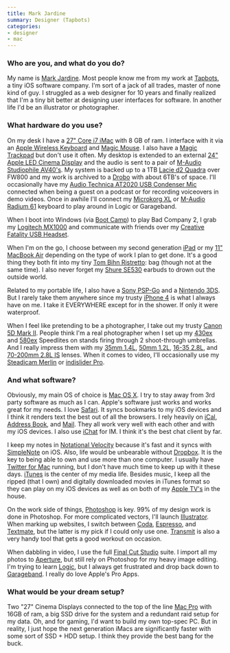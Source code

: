 ```yaml
---
title: Mark Jardine
summary: Designer (Tapbots)
categories:
- designer
- mac
---
```


### Who are you, and what do you do?

My name is [Mark Jardine](http://markjardine.com "Mark's website."). Most people know me from my work at [Tapbots](http://tapbots.com "The Tapbots website."), a tiny iOS software company. I'm sort of a jack of all trades, master of none kind of guy. I  struggled as a web designer for 10 years and finally realized that I'm a tiny bit better at designing user interfaces for software. In another life I'd be an illustrator or photographer.

### What hardware do you use?

On my desk I have a [27" Core i7 iMac][imac] with 8 GB of ram. I interface with it via an [Apple Wireless Keyboard][keyboard] and [Magic Mouse][magic-mouse]. I also have a [Magic Trackpad][magic-trackpad] but don't use it often. My desktop is extended to an external [24" Apple LED Cinema Display][cinema-display] and the audio is sent to a pair of [M-Audio Studiophile AV40's][studiophile-av-40]. My system is backed up to a 1TB [Lacie d2 Quadra][d2-quadra] over FW800 and my work is archived to a [Drobo][] with about 6TB's of space. I'll occasionally have my [Audio Technica AT2020 USB Condenser Mic][at2020] connected when being a guest on a podcast or for recording voiceovers in demo videos. Once in awhile I'll connect my [Microkorg XL][microkorg-xl] or [M-Audio Radium 61][radium-61] keyboard to play around in Logic or Garageband.

When I boot into Windows (via [Boot Camp][boot-camp]) to play Bad Company 2, I grab my [Logitech MX1000][mx-1000] and communicate with friends over my [Creative Fatality USB Headset][fata1ity-hs-1000].

When I'm on the go, I choose between my second generation [iPad][ipad-2] or my [11" MacBook Air][macbook-air] depending on the type of work I plan to get done. It's a good thing they both fit into my tiny [Tom Bihn Ristretto][ristretto-ipad]: bag (though not at the same time). I also never forget my [Shure SE530][se530] earbuds to drown out the outside world.

Related to my portable life, I also have a [Sony PSP-Go][psp-go] and a [Nintendo 3DS][3ds]. But I rarely take them anywhere since my trusty [iPhone 4][iphone-4] is what I always have on me. I take it EVERYWHERE except for in the shower. If only it were waterproof.

When I feel like pretending to be a photographer, I take out my trusty [Canon 5D Mark II][eos-5d-mark-ii]. People think I'm a real photographer when I set up my [430ex][speedlight-430ex] and [580ex][speedlight-580ex] Speedlites on stands firing through 2 shoot-through umbrellas. And I really impress them with my [35mm 1.4L][ef-35mm-f1.4l-usm], [50mm 1.2L][ef-50mm-f1.2l-usm], [16-35 2.8L][ef-16-35mm-f2.8l-ii-usm], and [70-200mm 2.8L IS][ef-70-200mm-f2.8l-is-usm] lenses. When it comes to video, I'll occasionally use my [Steadicam Merlin][steadicam-merlin] or [indislider Pro][indisliderpro].

### And what software?

Obviously, my main OS of choice is [Mac OS X][macos]. I try to stay away from 3rd party software as much as I can. Apple's software just works and works great for my needs. I love [Safari][]. It syncs bookmarks to my iOS devices and I think it renders text the best out of all the browsers. I rely heavily on [iCal][], [Address Book][address-book], and [Mail][]. They all work very well with each other and with my iOS devices. I also use [iChat][] for IM. I think it's the best chat client by far.

I keep my notes in [Notational Velocity][notational-velocity] because it's fast and it syncs with [SimpleNote][simplenote-ios] on iOS. Also, life would be unbearable without [Dropbox][]. It is the key to being able to own and use more than one computer. I usually have [Twitter for Mac][twitter-mac] running, but I don't have much time to keep up with it these days. [iTunes][] is the center of my media life. Besides music, I keep all the ripped (that I own) and digitally downloaded movies in iTunes format so they can play on my iOS devices as well as on both of my [Apple TV's][apple-tv] in the house. 

On the work side of things, [Photoshop][] is key. 99% of my design work is done in Photoshop. For more complicated vectors, I'll launch [Illustrator][]. When marking up websites, I switch between [Coda][], [Espresso][], and [Textmate][], but the latter is my pick if I could only use one. [Transmit][] is also a very handy tool that gets a good workout on occasion.

When dabbling in video, I use the full [Final Cut Studio][final-cut-studio] suite. I import all my photos to [Aperture][], but still rely on Photoshop for my heavy image editing. I'm trying to learn [Logic][logic-studio], but I always get frustrated and drop back down to [Garageband][]. I really do love Apple's Pro Apps.

### What would be your dream setup?

Two "27" Cinema Displays connected to the top of the line [Mac Pro][mac-pro] with 16GB of ram, a big SSD drive for the system and a redundant raid setup for my data. Oh, and for gaming, I'd want to build my own top-spec PC. But in reality, I just hope the next generation iMacs are significantly faster with some sort of SSD + HDD setup. I think they provide the best bang for the buck.

[3ds]: https://www.nintendo.com/3ds/ "A portable gaming console with a 3D screen."
[address-book]: https://support.apple.com/en-us/HT201728 "A contacts application included with Mac OS X."
[aperture]: https://en.wikipedia.org/wiki/Aperture_(software) "Photo editing and management software for Mac OS X."
[apple-tv]: https://en.wikipedia.org/wiki/Apple_TV "A device for viewing media on a TV."
[at2020]: https://www.audio-technica.com/cms/wired_mics/c75c5918ed57a8d0/index.html "A USB digital microphone."
[boot-camp]: https://en.wikipedia.org/wiki/Boot_Camp_(software) "Software to allow Macs to run Windows natively."
[cinema-display]: https://en.wikipedia.org/wiki/Apple_Cinema_Display "An LCD display."
[coda]: https://panic.com/coda/ "A single-window HTML/web tool for the Mac."
[d2-quadra]: https://www.amazon.com/LaCie-Quadra-Desktop-External-301500U/dp/B002KPUX2S "A hard drive."
[drobo]: http://en.wikipedia.org/wiki/Drobo#Overview "A hardware-based backup system."
[dropbox]: https://www.dropbox.com/ "Online syncing and storage."
[ef-16-35mm-f2.8l-ii-usm]: https://www.usa.canon.com/cusa/consumer/products/cameras/ef_lens_lineup/ef_16_35mm_f_2_8l_ii_usm "A wide zoom lens for DSLRs."
[ef-35mm-f1.4l-usm]: https://www.usa.canon.com/cusa/consumer/products/cameras/ef_lens_lineup/ef_35mm_f_1_4l_usm "A wide angle lens for DSLRs."
[ef-50mm-f1.2l-usm]: http://usa.canon.com/cusa/consumer/products/cameras/ef_lens_lineup/ef_50mm_f_1_2l_usm "A standard and medium telephoto camera lens."
[ef-70-200mm-f2.8l-is-usm]: https://www.usa.canon.com/cusa/consumer/products/cameras/ef_lens_lineup/ef_70_200mm_f_2_8l_is_usm "A telephoto zoom lens."
[eos-5d-mark-ii]: https://www.usa.canon.com/cusa/support/consumer/eos_slr_camera_systems/eos_digital_slr_cameras/eos_5d_mark_ii "A 21 megapixel DSLR."
[espresso]: https://macrabbit.com/espresso/ "A single-window HTML/web tool for the Mac."
[fata1ity-hs-1000]: http://us.store.creative.com/B001EVBUSK/M/B001EVBUSK.htm "USB gaming headphones."
[final-cut-studio]: https://en.wikipedia.org/wiki/Final_Cut_Studio "A post-production suite of software for Mac OS X."
[garageband]: https://www.apple.com/mac/garageband/ "An audio recording and editing tool for the Mac."
[ical]: https://en.wikipedia.org/wiki/Calendar_(Apple) "The calendar software included with macOS."
[ichat]: https://en.wikipedia.org/wiki/IChat "An AIM/Jabber client included with Mac OS X."
[illustrator]: https://www.adobe.com/products/illustrator.html "A vector graphics editor."
[imac]: https://www.apple.com/imac/ "An all-in-one computer."
[indisliderpro]: https://www.indisystem.com/indisliderpro/ "Slider hardware for recording steady video."
[ipad-2]: https://www.apple.com/ipad/ "A tablet device."
[iphone-4]: https://en.wikipedia.org/wiki/IPhone_4 "A smartphone."
[itunes]: https://www.apple.com/itunes/ "A jukebox application and online store."
[keyboard]: https://www.apple.com/keyboard/ "The keyboard."
[logic-studio]: https://en.wikipedia.org/wiki/Logic_Studio "A collection of software for creating and editing audio."
[mac-pro]: https://www.apple.com/mac-pro/ "The Intel-based Mac tower computer."
[macbook-air]: https://www.apple.com/macbook-air/ "A very thin laptop."
[macos]: https://en.wikipedia.org/wiki/MacOS "An operating system for Mac hardware."
[magic-mouse]: https://www.apple.com/magicmouse/ "A multi-touch mouse."
[magic-trackpad]: https://www.apple.com/magictrackpad/ "A trackpad for desktop machines."
[mail]: https://en.wikipedia.org/wiki/Mail_(application) "The default Mac OS X mail client."
[microkorg-xl]: https://en.wikipedia.org/wiki/MicroKORG#microKORG_XL "A MIDI keyboard."
[mx-1000]: https://www.amazon.com/Logitech-MX1000-Laser-Cordless-Mouse/dp/B0002UM0JW "A cordless mouse."
[notational-velocity]: http://notational.net/ "A clever note-taking app for the Mac."
[photoshop]: https://www.adobe.com/products/photoshop.html "A bitmap image editor."
[psp-go]: http://us.playstation.com/psp/systems/pspgo.html "A portable gaming device."
[radium-61]: https://www.amazon.com/Audio-Radium-MIDI-Controller-Keyboard/dp/B0002M6TWE "A USB MIDI keyboard."
[ristretto-ipad]: https://www.tombihn.com/PROD/TB0222.html "A bag for iPads."
[safari]: https://www.apple.com/safari/ "A fast web browser."
[se530]: https://www.amazon.com/Shure-SE530-Isolating-Discontinued-Manufacturer/dp/B000O8ENQK "In-ear headphones."
[simplenote-ios]: https://itunes.apple.com/us/app/simplenote/id289429962 "A note app with cloud syncing."
[speedlight-430ex]: https://www.usa.canon.com/cusa/support/consumer/eos_slr_camera_systems/flashes/speedlite_430ex "A flash for DSLRs."
[speedlight-580ex]: https://www.usa.canon.com/cusa/support/consumer/eos_slr_camera_systems/flashes/speedlite_580ex "A flash for DSLRs."
[steadicam-merlin]: https://www.amazon.com/SteadiCam-Merlin-Tiffen-Steadicam/dp/B000EF3DXW "Slider hardware for recording steady video."
[studiophile-av-40]: http://www.m-audio.com/products/en_us/StudiophileAV40.html "Desktop speakers."
[textmate]: https://macromates.com/ "A text editor for the Mac."
[transmit]: https://panic.com/transmit/ "An FTP/SFTP client for the Mac."
[twitter-mac]: https://itunes.apple.com/us/app/twitter/id409789998 "A Mac client for Twitter."
